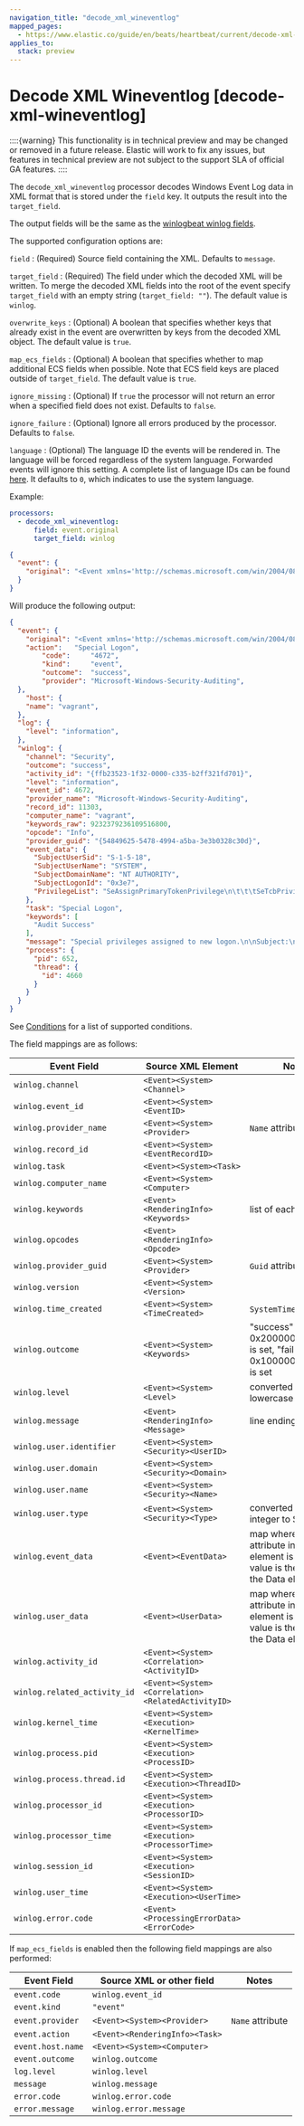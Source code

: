 ```yaml
---
navigation_title: "decode_xml_wineventlog"
mapped_pages:
  - https://www.elastic.co/guide/en/beats/heartbeat/current/decode-xml-wineventlog.html
applies_to:
  stack: preview
---
```


# Decode XML Wineventlog [decode-xml-wineventlog]


::::{warning}
This functionality is in technical preview and may be changed or removed in a future release. Elastic will work to fix any issues, but features in technical preview are not subject to the support SLA of official GA features.
::::


The `decode_xml_wineventlog` processor decodes Windows Event Log data in XML format that is stored under the `field` key. It outputs the result into the `target_field`.

The output fields will be the same as the [winlogbeat winlog fields](/reference/winlogbeat/exported-fields-winlog.md#_winlog).

The supported configuration options are:

`field`
:   (Required) Source field containing the XML. Defaults to `message`.

`target_field`
:   (Required) The field under which the decoded XML will be written. To merge the decoded XML fields into the root of the event specify `target_field` with an empty string (`target_field: ""`). The default value is `winlog`.

`overwrite_keys`
:   (Optional) A boolean that specifies whether keys that already exist in the event are overwritten by keys from the decoded XML object. The default value is `true`.

`map_ecs_fields`
:   (Optional) A boolean that specifies whether to map additional ECS fields when possible. Note that ECS field keys are placed outside of `target_field`. The default value is `true`.

`ignore_missing`
:   (Optional) If `true` the processor will not return an error when a specified field does not exist. Defaults to `false`.

`ignore_failure`
:   (Optional) Ignore all errors produced by the processor. Defaults to `false`.

`language`
:   (Optional) The language ID the events will be rendered in. The language will be forced regardless of the system language. Forwarded events will ignore this setting. A complete list of language IDs can be found [here](https://docs.microsoft.com/en-us/openspecs/windows_protocols/ms-lcid/a9eac961-e77d-41a6-90a5-ce1a8b0cdb9c). It defaults to `0`, which indicates to use the system language.

Example:

```yaml
processors:
  - decode_xml_wineventlog:
      field: event.original
      target_field: winlog
```

```json
{
  "event": {
    "original": "<Event xmlns='http://schemas.microsoft.com/win/2004/08/events/event'><System><Provider Name='Microsoft-Windows-Security-Auditing' Guid='{54849625-5478-4994-a5ba-3e3b0328c30d}'/><EventID>4672</EventID><Version>0</Version><Level>0</Level><Task>12548</Task><Opcode>0</Opcode><Keywords>0x8020000000000000</Keywords><TimeCreated SystemTime='2021-03-23T09:56:13.137310000Z'/><EventRecordID>11303</EventRecordID><Correlation ActivityID='{ffb23523-1f32-0000-c335-b2ff321fd701}'/><Execution ProcessID='652' ThreadID='4660'/><Channel>Security</Channel><Computer>vagrant</Computer><Security/></System><EventData><Data Name='SubjectUserSid'>S-1-5-18</Data><Data Name='SubjectUserName'>SYSTEM</Data><Data Name='SubjectDomainName'>NT AUTHORITY</Data><Data Name='SubjectLogonId'>0x3e7</Data><Data Name='PrivilegeList'>SeAssignPrimaryTokenPrivilege\n\t\t\tSeTcbPrivilege\n\t\t\tSeSecurityPrivilege\n\t\t\tSeTakeOwnershipPrivilege\n\t\t\tSeLoadDriverPrivilege\n\t\t\tSeBackupPrivilege\n\t\t\tSeRestorePrivilege\n\t\t\tSeDebugPrivilege\n\t\t\tSeAuditPrivilege\n\t\t\tSeSystemEnvironmentPrivilege\n\t\t\tSeImpersonatePrivilege\n\t\t\tSeDelegateSessionUserImpersonatePrivilege</Data></EventData><RenderingInfo Culture='en-US'><Message>Special privileges assigned to new logon.\n\nSubject:\n\tSecurity ID:\t\tS-1-5-18\n\tAccount Name:\t\tSYSTEM\n\tAccount Domain:\t\tNT AUTHORITY\n\tLogon ID:\t\t0x3E7\n\nPrivileges:\t\tSeAssignPrimaryTokenPrivilege\n\t\t\tSeTcbPrivilege\n\t\t\tSeSecurityPrivilege\n\t\t\tSeTakeOwnershipPrivilege\n\t\t\tSeLoadDriverPrivilege\n\t\t\tSeBackupPrivilege\n\t\t\tSeRestorePrivilege\n\t\t\tSeDebugPrivilege\n\t\t\tSeAuditPrivilege\n\t\t\tSeSystemEnvironmentPrivilege\n\t\t\tSeImpersonatePrivilege\n\t\t\tSeDelegateSessionUserImpersonatePrivilege</Message><Level>Information</Level><Task>Special Logon</Task><Opcode>Info</Opcode><Channel>Security</Channel><Provider>Microsoft Windows security auditing.</Provider><Keywords><Keyword>Audit Success</Keyword></Keywords></RenderingInfo></Event>"
  }
}
```

Will produce the following output:

```json
{
  "event": {
    "original": "<Event xmlns='http://schemas.microsoft.com/win/2004/08/events/event'><System><Provider Name='Microsoft-Windows-Security-Auditing' Guid='{54849625-5478-4994-a5ba-3e3b0328c30d}'/><EventID>4672</EventID><Version>0</Version><Level>0</Level><Task>12548</Task><Opcode>0</Opcode><Keywords>0x8020000000000000</Keywords><TimeCreated SystemTime='2021-03-23T09:56:13.137310000Z'/><EventRecordID>11303</EventRecordID><Correlation ActivityID='{ffb23523-1f32-0000-c335-b2ff321fd701}'/><Execution ProcessID='652' ThreadID='4660'/><Channel>Security</Channel><Computer>vagrant</Computer><Security/></System><EventData><Data Name='SubjectUserSid'>S-1-5-18</Data><Data Name='SubjectUserName'>SYSTEM</Data><Data Name='SubjectDomainName'>NT AUTHORITY</Data><Data Name='SubjectLogonId'>0x3e7</Data><Data Name='PrivilegeList'>SeAssignPrimaryTokenPrivilege\n\t\t\tSeTcbPrivilege\n\t\t\tSeSecurityPrivilege\n\t\t\tSeTakeOwnershipPrivilege\n\t\t\tSeLoadDriverPrivilege\n\t\t\tSeBackupPrivilege\n\t\t\tSeRestorePrivilege\n\t\t\tSeDebugPrivilege\n\t\t\tSeAuditPrivilege\n\t\t\tSeSystemEnvironmentPrivilege\n\t\t\tSeImpersonatePrivilege\n\t\t\tSeDelegateSessionUserImpersonatePrivilege</Data></EventData><RenderingInfo Culture='en-US'><Message>Special privileges assigned to new logon.\n\nSubject:\n\tSecurity ID:\t\tS-1-5-18\n\tAccount Name:\t\tSYSTEM\n\tAccount Domain:\t\tNT AUTHORITY\n\tLogon ID:\t\t0x3E7\n\nPrivileges:\t\tSeAssignPrimaryTokenPrivilege\n\t\t\tSeTcbPrivilege\n\t\t\tSeSecurityPrivilege\n\t\t\tSeTakeOwnershipPrivilege\n\t\t\tSeLoadDriverPrivilege\n\t\t\tSeBackupPrivilege\n\t\t\tSeRestorePrivilege\n\t\t\tSeDebugPrivilege\n\t\t\tSeAuditPrivilege\n\t\t\tSeSystemEnvironmentPrivilege\n\t\t\tSeImpersonatePrivilege\n\t\t\tSeDelegateSessionUserImpersonatePrivilege</Message><Level>Information</Level><Task>Special Logon</Task><Opcode>Info</Opcode><Channel>Security</Channel><Provider>Microsoft Windows security auditing.</Provider><Keywords><Keyword>Audit Success</Keyword></Keywords></RenderingInfo></Event>",
    "action":   "Special Logon",
		"code":     "4672",
		"kind":     "event",
		"outcome":  "success",
		"provider": "Microsoft-Windows-Security-Auditing",
  },
	"host": {
    "name": "vagrant",
  },
  "log": {
    "level": "information",
  },
  "winlog": {
    "channel": "Security",
    "outcome": "success",
    "activity_id": "{ffb23523-1f32-0000-c335-b2ff321fd701}",
    "level": "information",
    "event_id": 4672,
    "provider_name": "Microsoft-Windows-Security-Auditing",
    "record_id": 11303,
    "computer_name": "vagrant",
    "keywords_raw": 9232379236109516800,
    "opcode": "Info",
    "provider_guid": "{54849625-5478-4994-a5ba-3e3b0328c30d}",
    "event_data": {
      "SubjectUserSid": "S-1-5-18",
      "SubjectUserName": "SYSTEM",
      "SubjectDomainName": "NT AUTHORITY",
      "SubjectLogonId": "0x3e7",
      "PrivilegeList": "SeAssignPrimaryTokenPrivilege\n\t\t\tSeTcbPrivilege\n\t\t\tSeSecurityPrivilege\n\t\t\tSeTakeOwnershipPrivilege\n\t\t\tSeLoadDriverPrivilege\n\t\t\tSeBackupPrivilege\n\t\t\tSeRestorePrivilege\n\t\t\tSeDebugPrivilege\n\t\t\tSeAuditPrivilege\n\t\t\tSeSystemEnvironmentPrivilege\n\t\t\tSeImpersonatePrivilege\n\t\t\tSeDelegateSessionUserImpersonatePrivilege"
    },
    "task": "Special Logon",
    "keywords": [
      "Audit Success"
    ],
    "message": "Special privileges assigned to new logon.\n\nSubject:\n\tSecurity ID:\t\tS-1-5-18\n\tAccount Name:\t\tSYSTEM\n\tAccount Domain:\t\tNT AUTHORITY\n\tLogon ID:\t\t0x3E7\n\nPrivileges:\t\tSeAssignPrimaryTokenPrivilege\n\t\t\tSeTcbPrivilege\n\t\t\tSeSecurityPrivilege\n\t\t\tSeTakeOwnershipPrivilege\n\t\t\tSeLoadDriverPrivilege\n\t\t\tSeBackupPrivilege\n\t\t\tSeRestorePrivilege\n\t\t\tSeDebugPrivilege\n\t\t\tSeAuditPrivilege\n\t\t\tSeSystemEnvironmentPrivilege\n\t\t\tSeImpersonatePrivilege\n\t\t\tSeDelegateSessionUserImpersonatePrivilege",
    "process": {
      "pid": 652,
      "thread": {
        "id": 4660
      }
    }
  }
}
```

See [Conditions](/reference/heartbeat/defining-processors.md#conditions) for a list of supported conditions.

The field mappings are as follows:

| Event Field | Source XML Element | Notes |
| --- | --- | --- |
| `winlog.channel` | `<Event><System><Channel>` |  |
| `winlog.event_id` | `<Event><System><EventID>` |  |
| `winlog.provider_name` | `<Event><System><Provider>` | `Name` attribute |
| `winlog.record_id` | `<Event><System><EventRecordID>` |  |
| `winlog.task` | `<Event><System><Task>` |  |
| `winlog.computer_name` | `<Event><System><Computer>` |  |
| `winlog.keywords` | `<Event><RenderingInfo><Keywords>` | list of each `Keyword` |
| `winlog.opcodes` | `<Event><RenderingInfo><Opcode>` |  |
| `winlog.provider_guid` | `<Event><System><Provider>` | `Guid` attribute |
| `winlog.version` | `<Event><System><Version>` |  |
| `winlog.time_created` | `<Event><System><TimeCreated>` | `SystemTime` attribute |
| `winlog.outcome` | `<Event><System><Keywords>` | "success" if bit 0x20000000000000 is set, "failure" if 0x10000000000000 is set |
| `winlog.level` | `<Event><System><Level>` | converted to lowercase |
| `winlog.message` | `<Event><RenderingInfo><Message>` | line endings removed |
| `winlog.user.identifier` | `<Event><System><Security><UserID>` |  |
| `winlog.user.domain` | `<Event><System><Security><Domain>` |  |
| `winlog.user.name` | `<Event><System><Security><Name>` |  |
| `winlog.user.type` | `<Event><System><Security><Type>` | converted from integer to String |
| `winlog.event_data` | `<Event><EventData>` | map where `Name` attribute in Data element is key, and value is the value of the Data element |
| `winlog.user_data` | `<Event><UserData>` | map where `Name` attribute in Data element is key, and value is the value of the Data element |
| `winlog.activity_id` | `<Event><System><Correlation><ActivityID>` |  |
| `winlog.related_activity_id` | `<Event><System><Correlation><RelatedActivityID>` |  |
| `winlog.kernel_time` | `<Event><System><Execution><KernelTime>` |  |
| `winlog.process.pid` | `<Event><System><Execution><ProcessID>` |  |
| `winlog.process.thread.id` | `<Event><System><Execution><ThreadID>` |  |
| `winlog.processor_id` | `<Event><System><Execution><ProcessorID>` |  |
| `winlog.processor_time` | `<Event><System><Execution><ProcessorTime>` |  |
| `winlog.session_id` | `<Event><System><Execution><SessionID>` |  |
| `winlog.user_time` | `<Event><System><Execution><UserTime>` |  |
| `winlog.error.code` | `<Event><ProcessingErrorData><ErrorCode>` |  |

If `map_ecs_fields` is enabled then the following field mappings are also performed:

| Event Field | Source XML or other field | Notes |
| --- | --- | --- |
| `event.code` | `winlog.event_id` |  |
| `event.kind` | `"event"` |  |
| `event.provider` | `<Event><System><Provider>` | `Name` attribute |
| `event.action` | `<Event><RenderingInfo><Task>` |  |
| `event.host.name` | `<Event><System><Computer>` |  |
| `event.outcome` | `winlog.outcome` |  |
| `log.level` | `winlog.level` |  |
| `message` | `winlog.message` |  |
| `error.code` | `winlog.error.code` |  |
| `error.message` | `winlog.error.message` |  |

